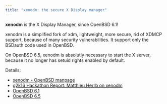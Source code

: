 ```yaml
---
title: "xenodm: the secure X Display manager"
---
```


**xenodm** is the X Display Manager, since OpenBSD 6.1!

xenodm is a simplified fork of xdm, lightweight, more secure, rid of XDMCP support, because of many security vulnerabilities. 
It support only the BSDauth code used in OpenBSD. 

On OpenBSD 6.5, xenodm is absolutly necessary to start the X server, because it no longer has setuid rights enabled by default.

Details: 

* [xenodm - OpenBSD manpage](https://man.openbsd.org/xenodm.1)
* [g2k16 Hackathon Report: Matthieu Herrb on xenodm](http://undeadly.org/cgi?action=article&sid=20160911231712)
* [OpenBSD 6.1](https://www.openbsd.org/61.html)
* [OpenBSD 6.5](https://www.openbsd.org/65.html)

